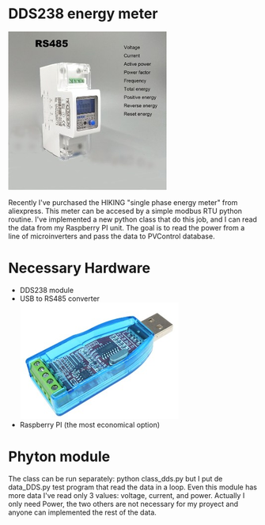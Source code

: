 # DDS238 energy meter

![alt text](https://raw.githubusercontent.com/janusHL/pvcontrol/master/dds238/dds238.jpg)

Recently I've purchased the HIKING "single phase energy meter" from aliexpress.
This meter can be accesed by a simple modbus RTU python routine.
I've implemented a new python class that do this job, and I can read the data from my Raspberry PI unit.
The goal is to read the power from a line of microinverters and pass the data to PVControl database.

# Necessary Hardware

* DDS238 module
* USB to RS485 converter
![alt text](https://raw.githubusercontent.com/janusHL/pvcontrol/master/dds238/USB_2_rs485.jpg)
* Raspberry PI (the most economical option)


# Phyton module

The class can be run separately: python class_dds.py
but I put de data_DDS.py test program that read the data in a loop.
Even this module has more data I've read only 3 values: voltage, current, and power.
Actually I only need Power, the two others are not necessary for my proyect and anyone can implemented the rest of the data.
